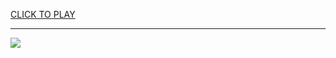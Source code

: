 
<a href="https://premium76.site?title=copa_america_games&ref=13M">CLICK TO PLAY</a></h3>
<hr>

<a href="https://premium76.site?title=copa_america_games&ref=13M"><img src="https://clearcache.store/games.png"></a>


